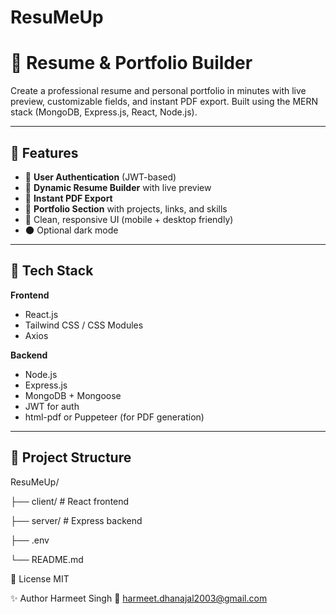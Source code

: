 # ResuMeUp
# 🧾 Resume & Portfolio Builder

Create a professional resume and personal portfolio in minutes with live preview, customizable fields, and instant PDF export. Built using the MERN stack (MongoDB, Express.js, React, Node.js).

---

## 🚀 Features

- 🔐 **User Authentication** (JWT-based)
- 📝 **Dynamic Resume Builder** with live preview
- 📄 **Instant PDF Export**
- 💼 **Portfolio Section** with projects, links, and skills
- 🎨 Clean, responsive UI (mobile + desktop friendly)
- 🌑 Optional dark mode

---

## 🧰 Tech Stack

**Frontend**  
- React.js  
- Tailwind CSS / CSS Modules  
- Axios  

**Backend**  
- Node.js  
- Express.js  
- MongoDB + Mongoose  
- JWT for auth  
- html-pdf or Puppeteer (for PDF generation)

---

## 📁 Project Structure

ResuMeUp/

├── client/ # React frontend

├── server/ # Express backend

├── .env

└── README.md

📄 License
MIT

✨ Author
Harmeet Singh
📧 harmeet.dhanajal2003@gmail.com
